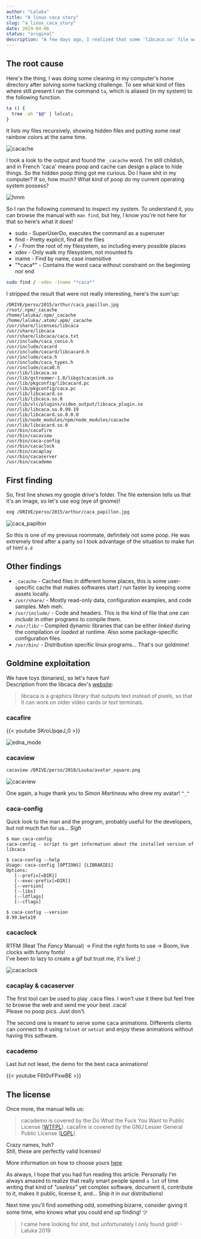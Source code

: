 ```yaml
---
author: "Laluka"
title: "A linux caca story"
slug: "a_linux_caca_story"
date: 2019-04-06
status: "original"
description: "A few days ago, I realized that some 'libcaca.so' file was present in my linux filesystem. As caca means poop in French and I'm pretty immature, I investigated. What I found was... Wonderful. "
---
```



## The root cause

Here's the thing, I was doing some cleaning in my computer's home directory after solving some hacking challenge. To see what kind of files where still present I ran the command `ta`, which is aliased (in my system) to the following function.

```bash
ta () {
  tree -ah "$@" | lolcat;
}
```

It lists my files recursively, showing hidden files and putting some neat rainbow colors at the same time.

<img class="img_big" src="/coding/a_linux_caca_story/cacache.png" alt="cacache">

I took a look to the output and found the `_cacache` word. I'm still childish, and in French 'caca' means poop and cache can design a place to hide things. So the hidden poop thing got me curious. Do I have shit in my computer? If so, how much? What kind of poop do my current operating system possess?

<img class="img_med" src="/coding/a_linux_caca_story/hmm.jpg" alt="hmm">

So I ran the following command to inspect my system. To understand it, you can browse the manual with `man find`, but hey, I know you're not here for that so here's what it does!

- sudo - SuperUserDo, executes the command as a superuser
- find - Pretty explicit, find all the files
- / - From the root of my filesystem, so including every possible places
- xdev - Only walk my filesystem, not mounted fs
- iname - Find by name, case insensitive
- "\*caca\*" - Contains the word caca without constraint on the beginning nor end

```bash
sudo find / -xdev -iname "*caca*"
```

I stripped the result that were not really interesting, here's the sum'up:

```
/DRIVE/perso/2015/arthur/caca_papillon.jpg
/root/.npm/_cacache
/home/laluka/.npm/_cacache
/home/laluka/.atom/.apm/_cacache
/usr/share/licenses/libcaca
/usr/share/libcaca
/usr/share/libcaca/caca.txt
/usr/include/caca_conio.h
/usr/include/cacard
/usr/include/cacard/libcacard.h
/usr/include/caca.h
/usr/include/caca_types.h
/usr/include/caca0.h
/usr/lib/libcaca.so
/usr/lib/gstreamer-1.0/libgstcacasink.so
/usr/lib/pkgconfig/libcacard.pc
/usr/lib/pkgconfig/caca.pc
/usr/lib/libcacard.so
/usr/lib/libcaca.so.0
/usr/lib/vlc/plugins/video_output/libcaca_plugin.so
/usr/lib/libcaca.so.0.99.19
/usr/lib/libcacard.so.0.0.0
/usr/lib/node_modules/npm/node_modules/cacache
/usr/lib/libcacard.so.0
/usr/bin/cacafire
/usr/bin/cacaview
/usr/bin/caca-config
/usr/bin/cacaclock
/usr/bin/cacaplay
/usr/bin/cacaserver
/usr/bin/cacademo
```

## First finding

So, first line shows my google drive's folder. The file extension tells us that it's an image, so let's use eog (eye of gnome)!

```bash
eog /DRIVE/perso/2015/arthur/caca_papillon.jpg
```

<img class="img_big" src="/coding/a_linux_caca_story/caca_papillon.jpg" alt="caca_papillon">

So this is one of my previous roommate, definitely not some poop. He was extremely tired after a party so I took advantage of the situation to make fun of him! `è.é`


## Other findings

- `_cacache` - Cached files in different home places, this is some user-specific cache that makes softwares start / run faster by keeping some assets locally.
- `/usr/share/` - Mostly read-only data, configuration examples, and code samples. Meh meh.
- `/usr/include/` - Code and headers. This is the kind of file that one can _include_ in other programs to compile them.
- `/usr/lib/` - Compiled dynamic libraries that can be either _linked_ during the compilation or _loaded_ at runtime. Also some package-specific configuration files.
- `/usr/bin/` - Distribution specific linux programs... That's our goldmine!


## Goldmine exploitation

We have toys (binaries), so let's have fun!\
Description from the libcaca dev's [website](http://caca.zoy.org/wiki/libcaca):

> libcaca is a graphics library that outputs text instead of pixels, so that it can work on older video cards or text terminals.


### cacafire

{{< youtube SKroUpqeJ_0 >}}

<img class="img_big" src="/coding/a_linux_caca_story/edna_mode.gif" alt="edna_mode">


### cacaview

```bash
cacaview /DRIVE/perso/2018/Louka/avatar_square.png
```

<img class="img_big" src="/coding/a_linux_caca_story/cacaview.png" alt="cacaview">

One again, a huge thank you to _Simon Martineau_ who drew my avatar! `^_^`


### caca-config

Quick look to the man and the program, probably useful for the developers, but not much fun for us... *Sigh*

```
$ man caca-config
caca-config - script to get information about the installed version of libcaca

$ caca-config --help
Usage: caca-config [OPTIONS] [LIBRARIES]
Options:
   [--prefix[=DIR]]
   [--exec-prefix[=DIR]]
   [--version]
   [--libs]
   [--ldflags]
   [--cflags]

$ caca-config --version
0.99.beta19
```

### cacaclock

RTFM (Reat The _Fancy_ Manual) -> Find the right fonts to use -> Boom, live clocks with funny fonts!\
I've been to lazy to create a gif but trust me, it's live! ;)

<img class="img_big" src="/coding/a_linux_caca_story/cacaclock.png" alt="cacaclock">


### cacaplay & cacaserver

The first tool can be used to play .caca files. I won't use it there but feel free to browse the web and send me your best .caca!\
Please no poop pics. Just don't.

The second one is meant to serve some caca animations. Differents clients can connect to it using `telnet` or `netcat` and enjoy these animations without having this software.


### cacademo

Last but not least, the demo for the best caca animations!

{{< youtube F6t0vFPxwBE >}}


## The license

Once more, the manual tells us:

> cacademo  is  covered  by  the  Do What the Fuck You Want to Public License ([WTFPL](https://en.wikipedia.org/wiki/WTFPL)). cacafire is covered by  the  GNU  Lesser  General  Public  License ([LGPL](https://en.wikipedia.org/wiki/GNU_Lesser_General_Public_License)).

Crazy names, huh? \
Still, these are perfectly valid licenses!


More information on how to choose yours [here](https://choosealicense.com/)

As always, I hope that you had fun reading this article. Personally I'm always amazed to realize that really smart people spend `a lot` of time writing that kind of _"useless"_ yet complex software, document it, contribute to it, makes it public, license it, and... Ship it in our distributions!

Next time you'll find something odd, something bizarre, consider giving it some time, who knows what you could end up finding! ツ

> I came here looking for shit, but unfortunately I only found gold! - Laluka 2019
